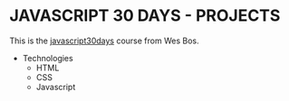 # JAVASCRIPT 30 DAYS - PROJECTS

This is the [javascript30days](https://javascript30.com/) course from Wes Bos.

- Technologies
  - HTML
  - CSS
  - Javascript
